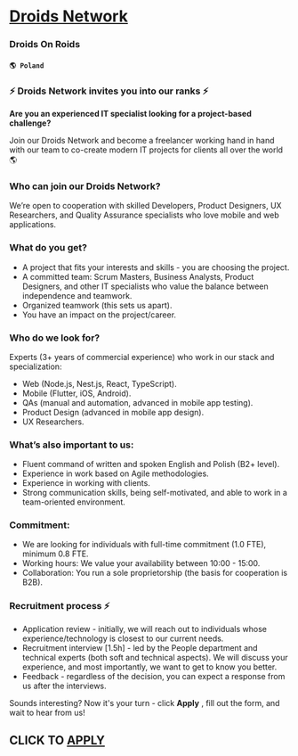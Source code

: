 # [Droids Network](https://www.remotewlb.com/apply/droids-network)  
### Droids On Roids  
#### `🌎 Poland`  

### ⚡ Droids Network invites you into our ranks ⚡

 **Are you an experienced IT specialist looking for a project-based challenge?**

Join our Droids Network and become a freelancer working hand in hand with our team to co-create modern IT projects for clients all over the world 🌎

### Who can join our Droids Network?

We’re open to cooperation with skilled Developers, Product Designers, UX Researchers, and Quality Assurance specialists who love mobile and web applications.

### What do you get?

  * A project that fits your interests and skills - you are choosing the project.
  * A committed team: Scrum Masters, Business Analysts, Product Designers, and other IT specialists who value the balance between independence and teamwork.
  * Organized teamwork (this sets us apart).
  * You have an impact on the project/career.

### Who do we look for?

Experts (3+ years of commercial experience) who work in our stack and specialization:

  * Web (Node.js, Nest.js, React, TypeScript).
  * Mobile (Flutter, iOS, Android).
  * QAs (manual and automation, advanced in mobile app testing).
  * Product Design (advanced in mobile app design).
  * UX Researchers.

### What’s also important to us:

  * Fluent command of written and spoken English and Polish (B2+ level).
  * Experience in work based on Agile methodologies.
  * Experience in working with clients.
  * Strong communication skills, being self-motivated, and able to work in a team-oriented environment.

### Commitment:

  * We are looking for individuals with full-time commitment (1.0 FTE), minimum 0.8 FTE.
  * Working hours: We value your availability between 10:00 - 15:00.
  * Collaboration: You run a sole proprietorship (the basis for cooperation is B2B).

### Recruitment process ⚡

  * Application review - initially, we will reach out to individuals whose experience/technology is closest to our current needs.
  * Recruitment interview [1.5h] - led by the People department and technical experts (both soft and technical aspects). We will discuss your experience, and most importantly, we want to get to know you better.
  * Feedback - regardless of the decision, you can expect a response from us after the interviews.

Sounds interesting? Now it's your turn - click **Apply** , fill out the form, and wait to hear from us!

  
## CLICK TO [APPLY](https://www.remotewlb.com/apply/droids-network)

